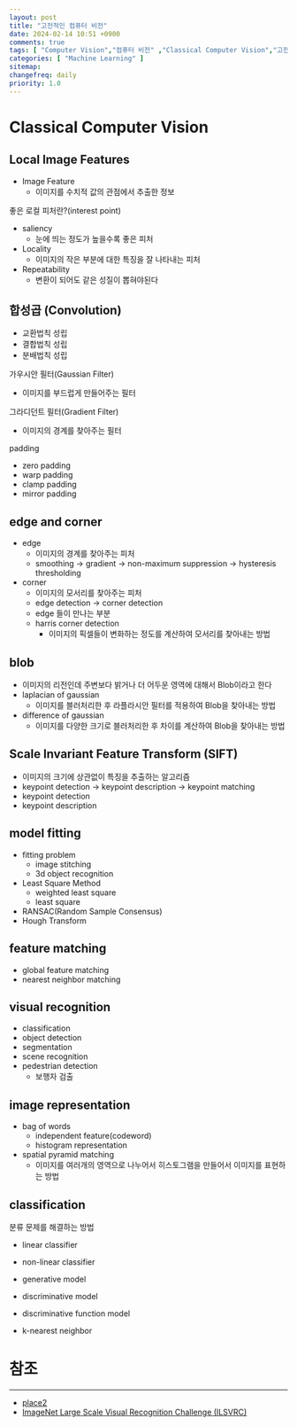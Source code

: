 ```yaml
---
layout: post
title: "고전적인 컴퓨터 비전"
date: 2024-02-14 10:51 +0900
comments: true
tags: [ "Computer Vision","컴퓨터 비전" ,"Classical Computer Vision","고전적인 컴퓨터 비전" ]
categories: [ "Machine Learning" ]
sitemap:
changefreq: daily
priority: 1.0
---
```


# Classical Computer Vision

## Local Image Features
* Image Feature
  * 이미지를 수치적 값의 관점에서 추출한 정보

좋은 로컬 피처란?(interest point)

* saliency
  * 눈에 띄는 정도가 높을수록 좋은 피처
* Locality
  * 이미지의 작은 부분에 대한 특징을 잘 나타내는 피처
* Repeatability
  * 변환이 되어도 같은 성질이 뽑혀야된다

## 합성곱 (Convolution)

* 교환법칙 성립
* 결합법칙 성립
* 분배법칙 성립

가우시안 필터(Gaussian Filter)
* 이미지를 부드럽게 만들어주는 필터

그라디던트 필터(Gradient Filter)
* 이미지의 경계를 찾아주는 필터

padding
* zero padding
* warp padding
* clamp padding
* mirror padding

## edge and corner
* edge
  * 이미지의 경계를 찾아주는 피처
  * smoothing -> gradient -> non-maximum suppression -> hysteresis thresholding
* corner
  * 이미지의 모서리를 찾아주는 피처
  * edge detection -> corner detection
  * edge 들이 만나는 부분
  * harris corner detection
    * 이미지의 픽셀들이 변화하는 정도를 계산하여 모서리를 찾아내는 방법

## blob
* 이미지의 리전인데 주변보다 밝거나 더 어두운 영역에 대해서 Blob이라고 한다
* laplacian of gaussian
  * 이미지를 블러처리한 후 라플라시안 필터를 적용하여 Blob을 찾아내는 방법
* difference of gaussian
  * 이미지를 다양한 크기로 블러처리한 후 차이를 계산하여 Blob을 찾아내는 방법

## Scale Invariant Feature Transform (SIFT)
* 이미지의 크기에 상관없이 특징을 추출하는 알고리즘
* keypoint detection -> keypoint description -> keypoint matching
* keypoint detection
* keypoint description

## model fitting
* fitting problem
  * image stitching
  * 3d object recognition
* Least Square Method
  * weighted least square
  * least square
* RANSAC(Random Sample Consensus)
* Hough Transform

## feature matching
* global feature matching
* nearest neighbor matching 

## visual recognition
* classification
* object detection
* segmentation
* scene recognition
* pedestrian detection
  * 보행자 검출

## image representation
  * bag of words
    * independent feature(codeword)
    * histogram representation
  * spatial pyramid matching
    * 이미지를 여러개의 영역으로 나누어서 히스토그램을 만들어서 이미지를 표현하는 방법

## classification
분류 문제를 해결하는 방법

* linear classifier
* non-linear classifier

* generative model
* discriminative model
* discriminative function model
* k-nearest neighbor

# 참조
-----

* [place2](http://places2.csail.mit.edu/index.html)
* [ImageNet Large Scale Visual Recognition Challenge (ILSVRC)](https://image-net.org/challenges/LSVRC/)
